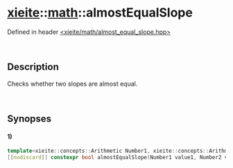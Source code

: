 # [xieite](../../xieite.md)\:\:[math](../../math.md)\:\:almostEqualSlope
Defined in header [<xieite/math/almost_equal_slope.hpp>](../../../include/xieite/math/almost_equal_slope.hpp)

&nbsp;

## Description
Checks whether two slopes are almost equal.

&nbsp;

## Synopses
#### 1)
```cpp
template<xieite::concepts::Arithmetic Number1, xieite::concepts::Arithmetic Number2>
[[nodiscard]] constexpr bool almostEqualSlope(Number1 value1, Number2 value2) noexcept;
```
